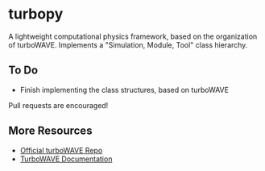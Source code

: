 turbopy
=======================

A lightweight computational physics framework, based on the organization of turboWAVE. Implements a "Simulation, Module, Tool" class hierarchy.


To Do
-----

-   Finish implementing the class structures, based on turboWAVE

Pull requests are encouraged!

More Resources
--------------

-   [Official turboWAVE Repo](https://github.com/USNavalResearchLaboratory/turboWAVE)
-   [TurboWAVE Documentation](https://turbowave.readthedocs.io)

